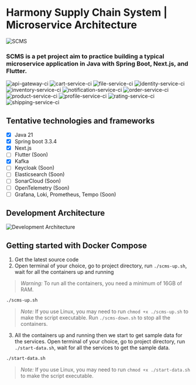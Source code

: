 # Harmony Supply Chain System | Microservice Architecture

![SCMS](https://raw.githubusercontent.com/hiepthanhtran/microservices-scms/main/images/scms.png)

### SCMS is a pet project aim to practice building a typical microservice application in Java with Spring Boot, Next.js, and Flutter.

![api-gateway-ci](https://github.com/hiepthanhtran/microservices-scms/actions/workflows/gateway-ci.yaml/badge.svg)
![cart-service-ci](https://github.com/hiepthanhtran/microservices-scms/actions/workflows/cart-ci.yaml/badge.svg)
![file-service-ci](https://github.com/hiepthanhtran/microservices-scms/actions/workflows/file-ci.yaml/badge.svg)
![identity-service-ci](https://github.com/hiepthanhtran/microservices-scms/actions/workflows/identity-ci.yaml/badge.svg)
![inventory-service-ci](https://github.com/hiepthanhtran/microservices-scms/actions/workflows/inventory-ci.yaml/badge.svg)
![notification-service-ci](https://github.com/hiepthanhtran/microservices-scms/actions/workflows/notification-ci.yaml/badge.svg)
![order-service-ci](https://github.com/hiepthanhtran/microservices-scms/actions/workflows/order-ci.yaml/badge.svg)
![product-service-ci](https://github.com/hiepthanhtran/microservices-scms/actions/workflows/product-ci.yaml/badge.svg)
![profile-service-ci](https://github.com/hiepthanhtran/microservices-scms/actions/workflows/profile-ci.yaml/badge.svg)
![rating-service-ci](https://github.com/hiepthanhtran/microservices-scms/actions/workflows/rating-ci.yaml/badge.svg)
![shipping-service-ci](https://github.com/hiepthanhtran/microservices-scms/actions/workflows/shipping-ci.yaml/badge.svg)

## Tentative technologies and frameworks

- [x] Java 21
- [x] Spring boot 3.3.4
- [x] Next.js
- [ ] Flutter (Soon)
- [x] Kafka
- [ ] Keycloak (Soon)
- [ ] Elasticsearch (Soon)
- [ ] SonarCloud (Soon)
- [ ] OpenTelemetry (Soon)
- [ ] Grafana, Loki, Prometheus, Tempo (Soon)

## Development Architecture

![Development Architecture](https://raw.githubusercontent.com/hiepthanhtran/microservices-scms/main/images/architecture.png)

## Getting started with Docker Compose

1. Get the latest source code
2. Open terminal of your choice, go to project directory, run `./scms-up.sh`, wait for all the containers up and running

> *_Warning:_* To run all the containers, you need a minimum of 16GB of RAM.

```bash
./scms-up.sh
```

> *_Note:_* If you use Linux, you may need to run `chmod +x ./scms-up.sh` to make the script executable. Run `./scms-down.sh` to stop all the containers.

3. All the containers up and running then we start to get sample data for the services. Open terminal of your choice, go to project directory,
   run `./start-data.sh`, wait for all the services to get the sample data.

```bash
./start-data.sh
```

> *_Note:_* If you use Linux, you may need to run `chmod +x ./start-data.sh` to make the script executable.